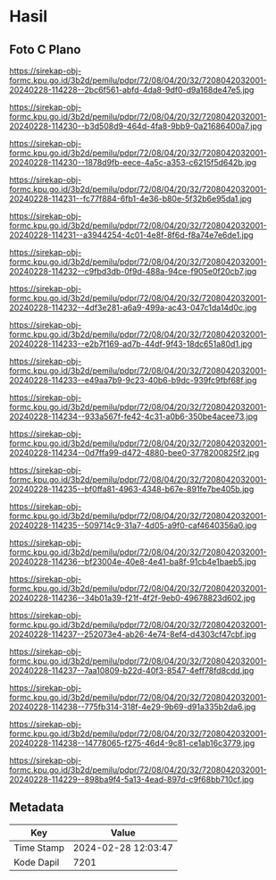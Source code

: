 # Hasil

## Foto C Plano

https://sirekap-obj-formc.kpu.go.id/3b2d/pemilu/pdpr/72/08/04/20/32/7208042032001-20240228-114228--2bc6f561-abfd-4da8-9df0-d9a168de47e5.jpg

https://sirekap-obj-formc.kpu.go.id/3b2d/pemilu/pdpr/72/08/04/20/32/7208042032001-20240228-114230--b3d508d9-464d-4fa8-9bb9-0a21686400a7.jpg

https://sirekap-obj-formc.kpu.go.id/3b2d/pemilu/pdpr/72/08/04/20/32/7208042032001-20240228-114230--1878d9fb-eece-4a5c-a353-c6215f5d642b.jpg

https://sirekap-obj-formc.kpu.go.id/3b2d/pemilu/pdpr/72/08/04/20/32/7208042032001-20240228-114231--fc77f884-6fb1-4e36-b80e-5f32b6e95da1.jpg

https://sirekap-obj-formc.kpu.go.id/3b2d/pemilu/pdpr/72/08/04/20/32/7208042032001-20240228-114231--a3944254-4c01-4e8f-8f6d-f8a74e7e6de1.jpg

https://sirekap-obj-formc.kpu.go.id/3b2d/pemilu/pdpr/72/08/04/20/32/7208042032001-20240228-114232--c9fbd3db-0f9d-488a-94ce-f905e0f20cb7.jpg

https://sirekap-obj-formc.kpu.go.id/3b2d/pemilu/pdpr/72/08/04/20/32/7208042032001-20240228-114232--4df3e281-a6a9-499a-ac43-047c1da14d0c.jpg

https://sirekap-obj-formc.kpu.go.id/3b2d/pemilu/pdpr/72/08/04/20/32/7208042032001-20240228-114233--e2b7f169-ad7b-44df-9f43-18dc651a80d1.jpg

https://sirekap-obj-formc.kpu.go.id/3b2d/pemilu/pdpr/72/08/04/20/32/7208042032001-20240228-114233--e49aa7b9-9c23-40b6-b9dc-939fc9fbf68f.jpg

https://sirekap-obj-formc.kpu.go.id/3b2d/pemilu/pdpr/72/08/04/20/32/7208042032001-20240228-114234--933a567f-fe42-4c31-a0b6-350be4acee73.jpg

https://sirekap-obj-formc.kpu.go.id/3b2d/pemilu/pdpr/72/08/04/20/32/7208042032001-20240228-114234--0d7ffa99-d472-4880-bee0-3778200825f2.jpg

https://sirekap-obj-formc.kpu.go.id/3b2d/pemilu/pdpr/72/08/04/20/32/7208042032001-20240228-114235--bf0ffa81-4963-4348-b67e-891fe7be405b.jpg

https://sirekap-obj-formc.kpu.go.id/3b2d/pemilu/pdpr/72/08/04/20/32/7208042032001-20240228-114235--509714c9-31a7-4d05-a9f0-caf4640356a0.jpg

https://sirekap-obj-formc.kpu.go.id/3b2d/pemilu/pdpr/72/08/04/20/32/7208042032001-20240228-114236--bf23004e-40e8-4e41-ba8f-91cb4e1baeb5.jpg

https://sirekap-obj-formc.kpu.go.id/3b2d/pemilu/pdpr/72/08/04/20/32/7208042032001-20240228-114236--34b01a39-f21f-4f2f-9eb0-49678823d602.jpg

https://sirekap-obj-formc.kpu.go.id/3b2d/pemilu/pdpr/72/08/04/20/32/7208042032001-20240228-114237--252073e4-ab26-4e74-8ef4-d4303cf47cbf.jpg

https://sirekap-obj-formc.kpu.go.id/3b2d/pemilu/pdpr/72/08/04/20/32/7208042032001-20240228-114237--7aa10809-b22d-40f3-8547-4eff78fd8cdd.jpg

https://sirekap-obj-formc.kpu.go.id/3b2d/pemilu/pdpr/72/08/04/20/32/7208042032001-20240228-114238--775fb314-318f-4e29-9b69-d91a335b2da6.jpg

https://sirekap-obj-formc.kpu.go.id/3b2d/pemilu/pdpr/72/08/04/20/32/7208042032001-20240228-114238--14778065-f275-46d4-9c81-ce1ab16c3779.jpg

https://sirekap-obj-formc.kpu.go.id/3b2d/pemilu/pdpr/72/08/04/20/32/7208042032001-20240228-114229--898ba9f4-5a13-4ead-897d-c9f68bb710cf.jpg


## Metadata

| Key        | Value               |
| ---------- | ------------------- |
| Time Stamp | 2024-02-28 12:03:47 |
| Kode Dapil | 7201                |




